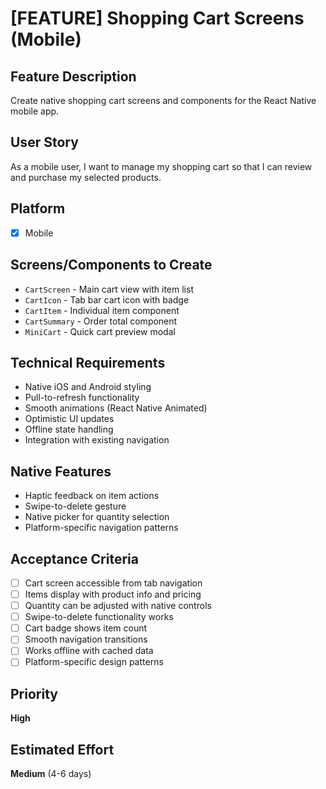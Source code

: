 # [FEATURE] Shopping Cart Screens (Mobile)

## Feature Description

Create native shopping cart screens and components for the React Native mobile app.

## User Story

As a mobile user, I want to manage my shopping cart so that I can review and purchase my selected products.

## Platform

- [x] Mobile

## Screens/Components to Create

- `CartScreen` - Main cart view with item list
- `CartIcon` - Tab bar cart icon with badge
- `CartItem` - Individual item component
- `CartSummary` - Order total component
- `MiniCart` - Quick cart preview modal

## Technical Requirements

- Native iOS and Android styling
- Pull-to-refresh functionality
- Smooth animations (React Native Animated)
- Optimistic UI updates
- Offline state handling
- Integration with existing navigation

## Native Features

- Haptic feedback on item actions
- Swipe-to-delete gesture
- Native picker for quantity selection
- Platform-specific navigation patterns

## Acceptance Criteria

- [ ] Cart screen accessible from tab navigation
- [ ] Items display with product info and pricing
- [ ] Quantity can be adjusted with native controls
- [ ] Swipe-to-delete functionality works
- [ ] Cart badge shows item count
- [ ] Smooth navigation transitions
- [ ] Works offline with cached data
- [ ] Platform-specific design patterns

## Priority

**High**

## Estimated Effort

**Medium** (4-6 days)
